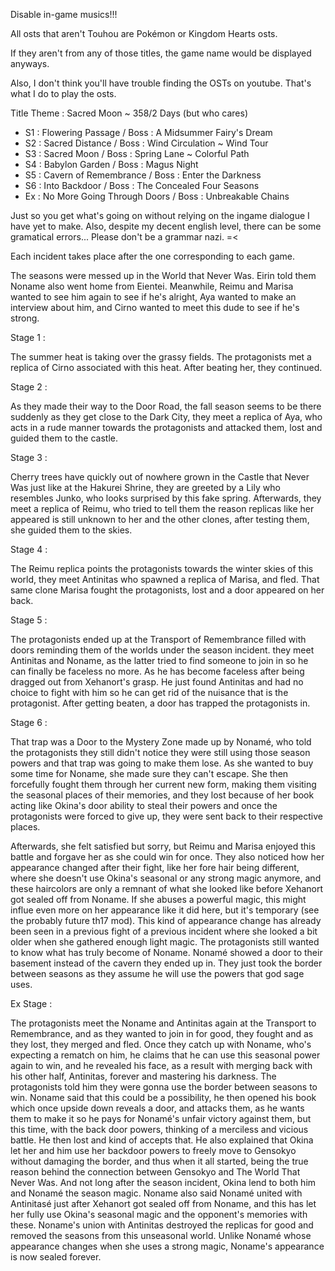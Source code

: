 Disable in-game musics!!!

All osts that aren't Touhou are Pokémon or Kingdom Hearts osts. 

If they aren't from any of those titles, the game name would be displayed anyways.

Also, I don't think you'll have trouble finding the OSTs on youtube. That's what I do to play the osts.

Title Theme : Sacred Moon ~ 358/2 Days
(but who cares)

- S1 : Flowering Passage / Boss : A Midsummer Fairy's Dream
- S2 : Sacred Distance / Boss : Wind Circulation ~ Wind Tour
- S3 : Sacred Moon / Boss : Spring Lane ~ Colorful Path
- S4 : Babylon Garden / Boss : Magus Night
- S5 : Cavern of Remembrance / Boss : Enter the Darkness
- S6 : Into Backdoor / Boss : The Concealed Four Seasons
- Ex : No More Going Through Doors / Boss : Unbreakable Chains

Just so you get what's going on without relying on the ingame dialogue I have yet to make. Also, despite my decent english level, there can be some gramatical errors... Please don't be a grammar nazi. =<
 
Each incident takes place after the one corresponding to each game.

The seasons were messed up in the World that Never Was. Eirin told them Noname also went home from Eientei.
Meanwhile, Reimu and Marisa wanted to see him again to see if he's alright, Aya wanted to make an interview about him, and Cirno wanted to meet this dude to see if he's strong.

Stage 1 :

The summer heat is taking over the grassy fields. The protagonists met a replica of Cirno associated with this heat. After beating her, they continued.

Stage 2 :

As they made their way to the Door Road, the fall season seems to be there suddenly as they get close to the Dark City, they meet a replica of Aya, who acts in a rude manner towards the protagonists and attacked them, lost and guided them to the castle.

Stage 3 :

Cherry trees have quickly out of nowhere grown in the Castle that Never Was just like at the Hakurei Shrine, they are greeted by a Lily who resembles Junko, who looks surprised by this fake spring.
Afterwards, they meet a replica of Reimu, who tried to tell them the reason replicas like her appeared is still unknown to her and the other clones, after testing them, she guided them to the skies.

Stage 4 :

The Reimu replica points the protagonists towards the winter skies of this world, they meet Antinitas who spawned a replica of Marisa, and fled. That same clone Marisa fought the protagonists, lost and a door appeared on her back.

Stage 5 :

The protagonists ended up at the Transport of Remembrance filled with doors reminding them of the worlds under the season incident. they meet Antinitas and Noname, as the latter tried to find someone to join in so he can finally be faceless no more. As he has become faceless after being dragged out from Xehanort's grasp. He just found Antinitas and had no choice to fight with him so he can get rid of the nuisance that is the protagonist. After getting beaten, a door has trapped the protagonists in.

Stage 6 :

That trap was a Door to the Mystery Zone made up by Nonamé, who told the protagonists they still didn't notice they were still using those season powers and that trap was going to make them lose.
As she wanted to buy some time for Noname, she made sure they can't escape. She then forcefully fought them through her current new form, making them visiting the seasonal places of their memories, and they lost because of her book acting like Okina's door ability to steal their powers and once the protagonists were forced to give up, they were sent back to their respective places.

Afterwards, she felt satisfied but sorry, but Reimu and Marisa enjoyed this battle and forgave her as she could win for once. They also noticed how her appearance changed after their fight, like her fore hair being different, where she doesn't use Okina's seasonal or any strong magic anymore, and these haircolors are only a remnant of what she looked like before Xehanort got sealed off from Noname. If she abuses a powerful magic, this might influe even more on her appearance like it did here, but it's temporary (see the probably future th17 mod). This kind of appearance change has already been seen in a previous fight of a previous incident where she looked a bit older when she gathered enough light magic.
The protagonists still wanted to know what has truly become of Noname. Nonamé showed a door to their basement instead of the cavern they ended up in. They just took the border between seasons as they assume he will use the powers that god sage uses.

Ex Stage : 

The protagonists meet the Noname and Antinitas again at the Transport to Remembrance, and as they wanted to join in for good, they fought and as they lost, they merged and fled.
Once they catch up with Noname, who's expecting a rematch on him, he claims that he can use this seasonal power again to win, and he revealed his face, as a result with merging back with his other half, Antinitas, forever and mastering his darkness.
The protagonists told him they were gonna use the border between seasons to win. Noname said that this could be a possibility, he then opened his book which once upside down reveals a door, and attacks them, as he wants them to make it so he pays for Nonamé's unfair victory against them, but this time, with the back door powers, 
thinking of a merciless and vicious battle. He then lost and kind of accepts that. He also explained that Okina let her and him use her backdoor powers to freely move to Gensokyo without damaging the border, and thus when it all started, being the true reason behind the connection between Gensokyo and The World That Never Was. And not long after the season incident, Okina lend to both him and Nonamé the season magic. Noname also said Nonamé united with Antinitasé just after Xehanort got sealed off from Noname, and this has let her fully use Okina's seasonal magic and the opponent's memories with these. Noname's union with Antinitas destroyed the replicas for good and removed the seasons from this unseasonal world. Unlike Nonamé whose appearance changes when she uses a strong magic, Noname's appearance is now sealed forever.
